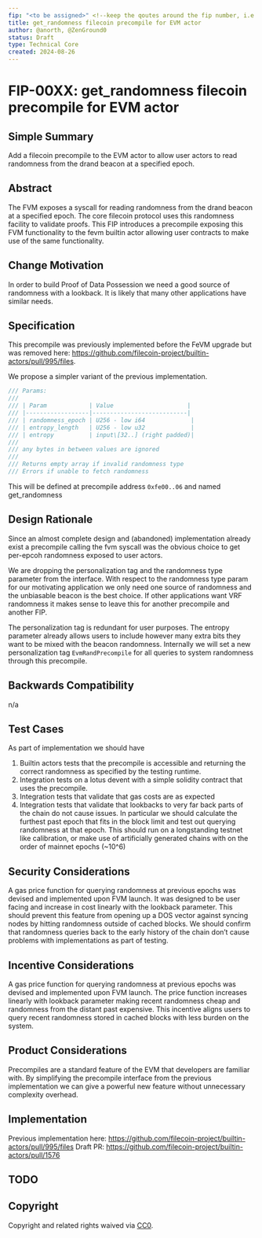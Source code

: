 ```yaml
---
fip: "<to be assigned>" <!--keep the qoutes around the fip number, i.e: `fip: "0001"`-->
title: get_randomness filecoin precompile for EVM actor 
author: @anorth, @ZenGround0
status: Draft
type: Technical Core
created: 2024-08-26
---
```


<!--You can leave these HTML comments in your merged FIP and delete the visible duplicate text guides, they will not appear and may be helpful to refer to if you edit it again. This is the suggested template for new FIPs. Note that a FIP number will be assigned by an editor. When opening a pull request to submit your FIP, please use an abbreviated title in the filename, `fip-draft_title_abbrev.md`. The title should be 44 characters or less.-->


# FIP-00XX: get_randomness filecoin precompile for EVM actor 

## Simple Summary
<!--"If you can't explain it simply, you don't understand it well enough." Provide a simplified and layman-accessible explanation of the FIP.-->
Add a filecoin precompile to the EVM actor to allow user actors to read randomness from the drand beacon at a specified epoch.

## Abstract
<!--A short (~200 word) description of the technical issue being addressed.-->
The FVM exposes a syscall for reading randomness from the drand beacon at a specified epoch. The core filecoin protocol uses this randomness facility to validate proofs.  This FIP introduces a precompile exposing this FVM functionality to the fevm builtin actor allowing user contracts to make use of the same functionality.

## Change Motivation
<!--The motivation is critical for FIPs that want to change the Filecoin protocol. It should clearly explain why the existing protocol specification is inadequate to address the problem that the FIP solves. FIP submissions without sufficient motivation may be rejected outright.-->
In order to build Proof of Data Possession we need a good source of randomness with a lookback. It is likely that many other applications have similar needs.



## Specification
<!--The technical specification should describe the syntax and semantics of any new feature. The specification should be detailed enough to allow competing, interoperable implementations for any of the current Filecoin implementations. -->
This precompile was previously implemented before the FeVM upgrade but was removed here: https://github.com/filecoin-project/builtin-actors/pull/995/files.  

We propose a simpler variant of the previous implementation.

```rust
/// Params:
///
/// | Param            | Value                     |
/// |------------------|---------------------------|
/// | randomness_epoch | U256 - low i64             |
/// | entropy_length   | U256 - low u32             |
/// | entropy          | input\[32..] (right padded)|
///
/// any bytes in between values are ignored
///
/// Returns empty array if invalid randomness type
/// Errors if unable to fetch randomness
```

This will be defined at precompile address `0xfe00..06` and named get_randomness

## Design Rationale
<!--The rationale fleshes out the specification by describing what motivated the design and why particular design decisions were made. It should describe alternate designs that were considered and related work, e.g. how the feature is supported in other languages. The rationale may also provide evidence of consensus within the community, and should discuss important objections or concerns raised during discussion.-->
Since an almost complete design and (abandoned) implementation already exist  a precompile calling the fvm syscall was the obvious choice to get per-epcoh randomness exposed to user actors.

We are dropping the personalization tag and the randomness type parameter from the interface.  With respect to the randomness type param for our motivating application we only need one source of randomness and the unbiasable beacon is the best choice.  If other applications want VRF randomness it makes sense to leave this for another precompile and another FIP.

The personalization tag is redundant for user purposes.  The entropy parameter already allows users to include however many extra bits they want to be mixed with the beacon randomness.  Internally we will set a new personalization tag `EvmRandPrecompile` for all queries to system randomness through this precompile.  



## Backwards Compatibility
<!--All FIPs that introduce backwards incompatibilities must include a section describing these incompatibilities and their severity. The FIP must explain how the author proposes to deal with these incompatibilities. FIP submissions without a sufficient backwards compatibility treatise may be rejected outright.-->
n/a

## Test Cases
<!--Test cases for an implementation are mandatory for FIPs that are affecting consensus changes. Other FIPs can choose to include links to test cases if applicable.-->
As part of implementation we should have 
1. Builtin actors tests that the precompile is accessible and returning the correct randomness as specified by the testing runtime.  
2. Integration tests on a lotus devent with a simple solidity contract that uses the precompile.
3. Integration tests that validate that gas costs are as expected
4. Integration tests that validate that lookbacks to very far back parts of the chain do not cause issues.  In particular we should calculate the furthest past epoch that fits in the block limit and test out querying randomness at that epoch.  This should run on a longstanding testnet like calibration, or make use of artificially generated chains with on the order of mainnet epochs (~10^6)

## Security Considerations
<!--All FIPs must contain a section that discusses the security implications/considerations relevant to the proposed change. Include information that might be important for security discussions, surfaces risks and can be used throughout the life cycle of the proposal. E.g. include security-relevant design decisions, concerns, important discussions, implementation-specific guidance and pitfalls, an outline of threats and risks and how they are being addressed. FIP submissions missing the "Security Considerations" section will be rejected. A FIP cannot proceed to status "Final" without a Security Considerations discussion deemed sufficient by the reviewers.-->
A gas price function for querying randomness at previous epochs was devised and implemented upon FVM launch.  It was designed to be user facing and increase in cost linearly with the lookback parameter.  This should prevent this feature from opening up a DOS vector against syncing nodes by hitting randomness outside of cached blocks.  We should confirm that randomness queries back to the early history of the chain don’t cause problems with implementations as part of testing. 


## Incentive Considerations
<!--All FIPs must contain a section that discusses the incentive implications/considerations relative to the proposed change. Include information that might be important for incentive discussion. A discussion on how the proposed change will incentivize reliable and useful storage is required. FIP submissions missing the "Incentive Considerations" section will be rejected. An FIP cannot proceed to status "Final" without a Incentive Considerations discussion deemed sufficient by the reviewers.-->
A gas price function for querying randomness at previous epochs was devised and implemented upon FVM launch.  The price function increases linearly with lookback parameter making recent randomness cheap and randomness from the distant past expensive. This incentive aligns users to query recent randomness stored in cached blocks with less burden on the system.

## Product Considerations
<!--All FIPs must contain a section that discusses the product implications/considerations relative to the proposed change. Include information that might be important for product discussion. A discussion on how the proposed change will enable better storage-related goods and services to be developed on Filecoin. FIP submissions missing the "Product Considerations" section will be rejected. An FIP cannot proceed to status "Final" without a Product Considerations discussion deemed sufficient by the reviewers.-->
Precompiles are a standard feature of the EVM that developers are familiar with.  By simplifying the precompile interface from the previous implementation we can give a powerful new feature without unnecessary complexity overhead.

## Implementation
<!--The implementations must be completed before any core FIP is given status "Final", but it need not be completed before the FIP is accepted. While there is merit to the approach of reaching consensus on the specification and rationale before writing code, the principle of "rough consensus and running code" is still useful when it comes to resolving many discussions of API details.-->
Previous implementation here: https://github.com/filecoin-project/builtin-actors/pull/995/files
Draft PR: https://github.com/filecoin-project/builtin-actors/pull/1576

## TODO
<!--A section that lists any unresolved issues or tasks that are part of the FIP proposal. Examples of these include performing benchmarking to know gas fees, validate claims made in the FIP once the final implementation is ready, etc. A FIP can only move to a “Last Call” status once all these items have been resolved.-->


## Copyright
Copyright and related rights waived via [CC0](https://creativecommons.org/publicdomain/zero/1.0/).
